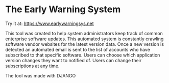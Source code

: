 # The Early Warning System

Try it at: https://www.earlywarningsys.net

This tool was created to help system administrators keep track of common enterprise software updates. This automated system is constantly crawling software vendor websites for the latest version data. Once a new version is detected an automated email is sent to the list of accounts who have subscribed to that specific software. Users can choose which application version changes they want to notified of. Users can change their subscriptions at any time.

The tool was made with DJANGO
